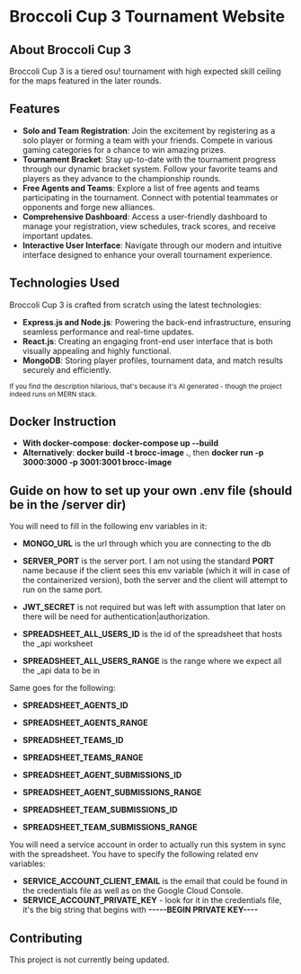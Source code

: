 # Broccoli Cup 3 Tournament Website

## About Broccoli Cup 3

Broccoli Cup 3 is a tiered osu! tournament with high expected skill ceiling for the maps featured in the later rounds. 

## Features

- **Solo and Team Registration**: Join the excitement by registering as a solo player or forming a team with your friends. Compete in various gaming categories for a chance to win amazing prizes.
- **Tournament Bracket**: Stay up-to-date with the tournament progress through our dynamic bracket system. Follow your favorite teams and players as they advance to the championship rounds.
- **Free Agents and Teams**: Explore a list of free agents and teams participating in the tournament. Connect with potential teammates or opponents and forge new alliances.
- **Comprehensive Dashboard**: Access a user-friendly dashboard to manage your registration, view schedules, track scores, and receive important updates.
- **Interactive User Interface**: Navigate through our modern and intuitive interface designed to enhance your overall tournament experience.

## Technologies Used

Broccoli Cup 3 is crafted from scratch using the latest technologies:

- **Express.js and Node.js**: Powering the back-end infrastructure, ensuring seamless performance and real-time updates.
- **React.js**: Creating an engaging front-end user interface that is both visually appealing and highly functional.
- **MongoDB**: Storing player profiles, tournament data, and match results securely and efficiently.


<small>If you find the description hilarious, that's because it's AI generated - though the project indeed runs on MERN stack.</small>


## Docker Instruction
- **With docker-compose**: **docker-compose up --build**
- **Alternatively**: **docker build -t brocc-image .**, then **docker run -p 3000:3000 -p 3001:3001 brocc-image**

## Guide on how to set up your own .env file (should be in the /server dir)
You will need to fill in the following env variables in it:
- **MONGO_URL** is the url through which you are connecting to the db
- **SERVER_PORT** is the server port. I am not using the standard **PORT** name because if the client sees this env variable (which it will in case of the containerized version), both the server and the client will attempt to run on the same port.
- **JWT_SECRET** is not required but was left with assumption that later on there will be need for authentication|authorization. 

- **SPREADSHEET_ALL_USERS_ID** is the id of the spreadsheet that hosts the _api worksheet
- **SPREADSHEET_ALL_USERS_RANGE** is the range where we expect all the _api data to be in

Same goes for the following:
- **SPREADSHEET_AGENTS_ID**
- **SPREADSHEET_AGENTS_RANGE**

- **SPREADSHEET_TEAMS_ID**
- **SPREADSHEET_TEAMS_RANGE**

- **SPREADSHEET_AGENT_SUBMISSIONS_ID**
- **SPREADSHEET_AGENT_SUBMISSIONS_RANGE**

- **SPREADSHEET_TEAM_SUBMISSIONS_ID**
- **SPREADSHEET_TEAM_SUBMISSIONS_RANGE**

You will need a service account in order to actually run this system in sync with the spreadsheet. You have to specify the following related env variables:
- **SERVICE_ACCOUNT_CLIENT_EMAIL** is the email that could be found in the credentials file as well as on the Google Cloud Console.
- **SERVICE_ACCOUNT_PRIVATE_KEY** - look for it in the credentials file, it's the big string that begins with **-----BEGIN PRIVATE KEY----**

## Contributing
This project is not currently being updated.
